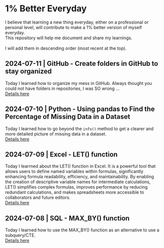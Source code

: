 # 1% Better Everyday
I believe that learning a new thing everyday, either on a professional or personal level, will contribute to make a 1% better version of myself everyday.<br>This repository will help me document and share my learnings.<br><br>
I will add them in descending order (most recent at the top).

## 2024-07-11 | GitHub - Create folders in GitHub to stay organized
Today I learned how to organize my mess in GitHub. Always thought you could not have folders in repositories, I was SO wrong ...  
<a href="./learnings/20240711 - GitHub_create_folder.md" target="_blank">Details here</a>

## 2024-07-10 | Python - Using pandas to Find the Percentage of Missing Data in a Dataset
Today I learned how to go beyond the `info()` method to get a clearer and more detailed picture of missing data in a dataset.  
<a href="./learnings/20240710-Python_Percentage_Missing_Data.md" target="_blank">Details here</a>

## 2024-07-09 | Excel - LET() function
Today I learrned about the LET() function in Excel. It is a powerful tool that allows users to define named variables within formulas, significantly enhancing formula readability, efficiency, and maintainability. By enabling the creation of descriptive variable names for intermediate calculations, LET() simplifies complex formulas, improves performance by reducing redundant calculations, and makes spreadsheets more accessible to collaborators and future editors.  
<a href="./learnings/20240709-Excel_LET()_function.md" target="_blank">Details here</a>

## 2024-07-08 | SQL - MAX_BY() function
Today I learned how to use the MAX_BY() function as an alternative to use a subquery/CTE.  
<a href="./learnings/20240708-SQL_max_by.md" target="_blank">Details here</a>
